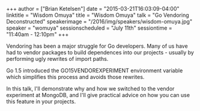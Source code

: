 +++
author = ["Brian Ketelsen"]
date = "2015-03-21T16:03:09-04:00"
linktitle = "Wisdom Omuya"
title = "Wisdom Omuya"
talk = "Go Vendoring Deconstructed"
speakerimage = "/2016/img/speakers/wisdom-omuya.jpg"
speaker = "womuya"
sessionscheduled = "July 11th"
sessiontime = "11:40am - 12:10pm"
+++

Vendoring has been a major struggle for Go developers. Many of us have had to vendor packages to build dependences into our projects - usually by performing ugly rewrites of import paths.

Go 1.5 introduced the GO15VENDOREXPERIMENT environment variable which simplifies this process and avoids those rewrites.

In this talk, I'll demonstrate why and how we switched to the vendor experiment at MongoDB, and I'll give practical advice on how you can use this feature in your projects.
